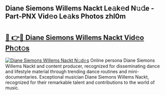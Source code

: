 ## Diane Siemons Willems Nackt Le𝚊k𝚎d N𝚞𝚍e - Part-PNX Vid𝚎o Le𝚊ks Photos zhI0m

# <h2><a href="http://fb9cng.evod.top/?m=Diane+Siemons+Willems+Nackt">🔗 👉🔴 Diane Siemons Willems Nackt Vid𝚎o Ph𝚘t𝚘s</a></h2>

[![Diane Siemons Willems Nackt N𝚞d𝚎s](https://i.imgur.com/8V9OHl7.gif)](http://fb9cng.evod.top/?m=Diane+Siemons+Willems+Nackt)
Online persona Diane Siemons Willems Nackt and content producer, recognized for disseminating dance and lifestyle material through trending dance routines and mini-documentaries. Exceptional musician Diane Siemons Willems Nackt, recognized for their remarkable talent and contributions to the world of music. 
